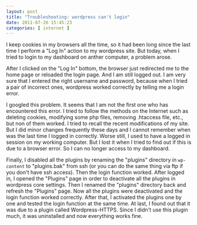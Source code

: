 ```yaml
--- 
layout: post
title: "Troubleshooting: wordpress can't login"
date: 2011-07-26 15:45:23
categories: [ internet ]
---
```


I keep cookies in my browsers all the time, so it had been long since the last time I perform a "Log In" action to my wordpress site.
But today, when I tried to login to my dashboard on anther computer, a problem arose.

<!-- more -->

After I clicked on the "Log In" bottom, the browser just redirected me to the home page or reloaded the login page. And I am still logged out.
I am very sure that I entered the right username and password, because when I tried a pair of incorrect ones, wordpress worked correctly by telling me a login error.

I googled this problem. It seems that I am not the first one who has encountered this error.
I tried to follow the methods on the Internet such as deleting cookies, modifying some php files, removing .htaccess file, etc., but non of them worked.
I tried to recall the recent modifications of my site. But I did minor changes frequently these days and I cannot remember when was the last time I logged in correctly.
Worse still, I used to have a logged in session on my working computer. But I lost it when I tried to find out if this is due to a browser error.
So I can no longer access to my dashboard.

Finally, I disabled all the plugins by renaming the "plugins" directory in `wp-content` to "plugins.bak" from ssh
(or you can do the same thing via ftp if you don't have ssh access).
Then the login function worked. After logged in, I opened the "Plugins" page in order to deactivate all the plugins in wordpress core settings.
Then I renamed the "plugins" directory back and refresh the "Plugins" page. Now all the plugins were deactivated and the login function worked correctly.
After that, I activated the plugins one by one and tested the login function at the same time.
At last, I found out that it was due to a plugin called Wordpress-HTTPS. Since I didn't use this plugin much, it was uninstalled and now everything works fine.
